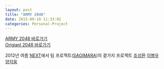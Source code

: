 ```yaml
---
layout: post
title: "ARMY 2048"
date: 2015-09-10 11:33:02
categories: Personal-Project
---
```


[ARMY 2048 바로가기](http://astomusic.dothome.co.kr/army2048/)  
[Origianl 2048 바로가기](http://2048game.com/)

2012년 여름 [NEXT](http://nhnnext.org/)에서
팀 프로젝트([SAGIMARA](https://www.youtube.com/watch?v=U17fIZURcOE))의 곁가지 프로젝트
[조성환](https://github.com/sunghwanJo) [이병우](https://github.com/comelf) [양지웅](https://github.com/sunsidew)
